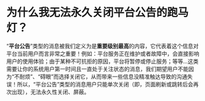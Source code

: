 # 为什么我无法永久关闭平台公告的跑马灯？

“**平台公告**”类型的消息被我们定义为是**重要级别最高**的内容，它代表着这个信息对平台当前用户而言非常之重要！例如：平台服务正在维护或者故障中，会直接影响用户的使用体验；由于某种不可抗拒的原因，平台将暂停或停止服务；等等...这类需要让你的系统用户第一时间且一直处于关注状态的消息，我们期望用户不能因为“不耐烦”、“碍眼”而选择关闭它，从而带来一些信息没精准触达导致的沟通失误！所以，“平台公告”类型的消息用户只能单次关闭（即，页面刷新或跳转后会再次出现），无法永久性关闭、屏蔽。